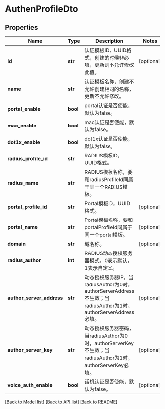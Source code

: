# AuthenProfileDto

## Properties
Name | Type | Description | Notes
------------ | ------------- | ------------- | -------------
**id** | **str** | 认证模板ID，UUID格式，创建的时候非必填，更新则不允许修改此值。 | [optional] 
**name** | **str** | 认证模板名称，创建不允许创建相同的名称，更新不允许修改。 | 
**portal_enable** | **bool** | portal认证是否使能，默认为false。 | 
**mac_enable** | **bool** | mac认证是否使能，默认为false。 | 
**dot1x_enable** | **bool** | dot1x认证是否使能，默认为false。 | 
**radius_profile_id** | **str** | RADIUS模板ID，UUID格式。 | 
**radius_name** | **str** | RADIUS模板名称，要和radiusProfileId同属于同一个RADIUS模板。 | 
**portal_profile_id** | **str** | Portal模板ID，UUID格式。 | [optional] 
**portal_name** | **str** | Portal模板名称，要和portalProfileId同属于同一个portal模板。 | [optional] 
**domain** | **str** | 域名称。 | [optional] 
**radius_author** | **int** | RADIUS动态授权服务器模式，0表示默认，1表示自定义。 | 
**author_server_address** | **str** | 动态授权服务器IP，当radiusAuthor为0时，authorServerAddress不生效；当radiusAuthor为1时，authorServerAddress必填。 | [optional] 
**author_server_key** | **str** | 动态授权服务器密码，当radiusAuthor为0时，authorServerKey不生效；当radiusAuthor为1时，authorServerKey必填。 | [optional] 
**voice_auth_enable** | **bool** | 话机认证是否使能，默认为false。 | [optional] 

[[Back to Model list]](../README.md#documentation-for-models) [[Back to API list]](../README.md#documentation-for-api-endpoints) [[Back to README]](../README.md)


